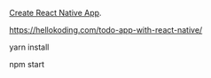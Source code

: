 [Create React Native App](https://github.com/react-community/create-react-native-app).

https://hellokoding.com/todo-app-with-react-native/

yarn install

npm start
